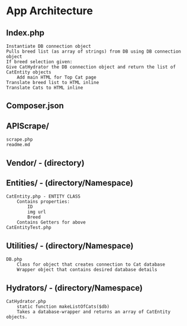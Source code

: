 # App Architecture

## Index.php
    Instantiate DB connection object
    Pulls breed list (as array of strings) from DB using DB connection object
    If breed selection given:
    Give CatHydrator the DB connection object and return the list of CatEntity objects
        Add main HTML for Top Cat page
    Translate breed list to HTML inline
    Translate Cats to HTML inline

## Composer.json

## APIScrape/
    scrape.php
    readme.md

## Vendor/ - (directory)

## Entities/ - (directory/Namespace)
    CatEntity.php - ENTITY CLASS
        Contains properties:
            ID
            img url
            Breed
        Contains Getters for above
    CatEntityTest.php

## Utilities/ - (directory/Namespace)
    DB.php
        Class for object that creates connection to Cat database
        Wrapper object that contains desired database details

## Hydrators/ - (directory/Namespace)
    CatHydrator.php
        static function makeListOfCats($db)
        Takes a database-wrapper and returns an array of CatEntity objects.


